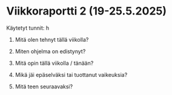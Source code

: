 # Viikkoraportti 2 (19-25.5.2025)

Käytetyt tunnit: h

1. Mitä olen tehnyt tällä viikolla?


2. Miten ohjelma on edistynyt?

3. Mitä opin tällä viikolla / tänään?

4. Mikä jäi epäselväksi tai tuottanut vaikeuksia?

5. Mitä teen seuraavaksi?
